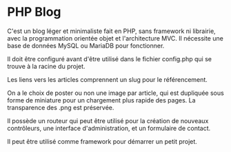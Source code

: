 # PHP Blog

C'est un blog léger et minimaliste fait en PHP, sans framework ni librairie, avec la programmation orientée objet et l'architecture MVC. Il nécessite une base de données MySQL ou MariaDB pour fonctionner.

Il doit être configuré avant d'être utilisé dans le fichier config.php qui se trouve à la racine du projet.

Les liens vers les articles comprennent un slug pour le référencement.

On a le choix de poster ou non une image par article, qui est dupliquée sous forme de miniature pour un chargement plus rapide des pages. La transparence des .png est préservée.

Il possède un routeur qui peut être utilisé pour la création de nouveaux contrôleurs, une interface d'administration, et un formulaire de contact.

Il peut être utilisé comme framework pour démarrer un petit projet.